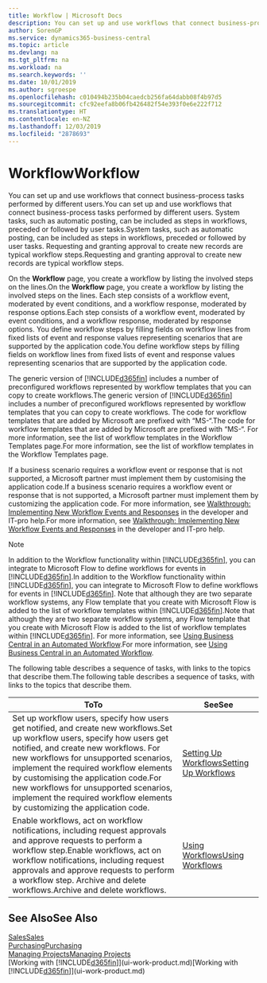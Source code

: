 ```yaml
---
title: Workflow | Microsoft Docs
description: You can set up and use workflows that connect business-process tasks performed by different users. System tasks, such as automatic posting, can be included as steps in workflows, preceded or followed by user tasks. Requesting and granting approval to create new records are typical workflow steps.
author: SorenGP
ms.service: dynamics365-business-central
ms.topic: article
ms.devlang: na
ms.tgt_pltfrm: na
ms.workload: na
ms.search.keywords: ''
ms.date: 10/01/2019
ms.author: sgroespe
ms.openlocfilehash: c010494b235b04caedcb256fa64dabb08f4b97d5
ms.sourcegitcommit: cfc92eefa8b06fb426482f54e393f0e6e222f712
ms.translationtype: HT
ms.contentlocale: en-NZ
ms.lasthandoff: 12/03/2019
ms.locfileid: "2878693"
---
```

# <a name="workflow"></a><span data-ttu-id="c3e16-105">Workflow</span><span class="sxs-lookup"><span data-stu-id="c3e16-105">Workflow</span></span>
<span data-ttu-id="c3e16-106">You can set up and use workflows that connect business-process tasks performed by different users.</span><span class="sxs-lookup"><span data-stu-id="c3e16-106">You can set up and use workflows that connect business-process tasks performed by different users.</span></span> <span data-ttu-id="c3e16-107">System tasks, such as automatic posting, can be included as steps in workflows, preceded or followed by user tasks.</span><span class="sxs-lookup"><span data-stu-id="c3e16-107">System tasks, such as automatic posting, can be included as steps in workflows, preceded or followed by user tasks.</span></span> <span data-ttu-id="c3e16-108">Requesting and granting approval to create new records are typical workflow steps.</span><span class="sxs-lookup"><span data-stu-id="c3e16-108">Requesting and granting approval to create new records are typical workflow steps.</span></span>  

 <span data-ttu-id="c3e16-109">On the **Workflow** page, you create a workflow by listing the involved steps on the lines.</span><span class="sxs-lookup"><span data-stu-id="c3e16-109">On the **Workflow** page, you create a workflow by listing the involved steps on the lines.</span></span> <span data-ttu-id="c3e16-110">Each step consists of a workflow event, moderated by event conditions, and a workflow response, moderated by response options.</span><span class="sxs-lookup"><span data-stu-id="c3e16-110">Each step consists of a workflow event, moderated by event conditions, and a workflow response, moderated by response options.</span></span> <span data-ttu-id="c3e16-111">You define workflow steps by filling fields on workflow lines from fixed lists of event and response values representing scenarios that are supported by the application code.</span><span class="sxs-lookup"><span data-stu-id="c3e16-111">You define workflow steps by filling fields on workflow lines from fixed lists of event and response values representing scenarios that are supported by the application code.</span></span>  

 <span data-ttu-id="c3e16-112">The generic version of [!INCLUDE[d365fin](includes/d365fin_md.md)] includes a number of preconfigured workflows represented by workflow templates that you can copy to create workflows.</span><span class="sxs-lookup"><span data-stu-id="c3e16-112">The generic version of [!INCLUDE[d365fin](includes/d365fin_md.md)] includes a number of preconfigured workflows represented by workflow templates that you can copy to create workflows.</span></span> <span data-ttu-id="c3e16-113">The code for workflow templates that are added by Microsoft are prefixed with “MS-“.</span><span class="sxs-lookup"><span data-stu-id="c3e16-113">The code for workflow templates that are added by Microsoft are prefixed with “MS-“.</span></span> <span data-ttu-id="c3e16-114">For more information, see the list of workflow templates in the Workflow Templates page.</span><span class="sxs-lookup"><span data-stu-id="c3e16-114">For more information, see the list of workflow templates in the Workflow Templates page.</span></span>  

 <span data-ttu-id="c3e16-115">If a business scenario requires a workflow event or response that is not supported, a Microsoft partner must implement them by customising the application code.</span><span class="sxs-lookup"><span data-stu-id="c3e16-115">If a business scenario requires a workflow event or response that is not supported, a Microsoft partner must implement them by customizing the application code.</span></span> <span data-ttu-id="c3e16-116">For more information, see [Walkthrough: Implementing New Workflow Events and Responses](/dynamics-nav/Walkthrough--Implementing-New-Workflow-Events-and-Responses) in the developer and IT-pro help.</span><span class="sxs-lookup"><span data-stu-id="c3e16-116">For more information, see [Walkthrough: Implementing New Workflow Events and Responses](/dynamics-nav/Walkthrough--Implementing-New-Workflow-Events-and-Responses) in the developer and IT-pro help.</span></span>

 > [!NOTE]
 > <span data-ttu-id="c3e16-117">In addition to the Workflow functionality within [!INCLUDE[d365fin](includes/d365fin_md.md)], you can integrate to Microsoft Flow to define workflows for events in [!INCLUDE[d365fin](includes/d365fin_md.md)].</span><span class="sxs-lookup"><span data-stu-id="c3e16-117">In addition to the Workflow functionality within [!INCLUDE[d365fin](includes/d365fin_md.md)], you can integrate to Microsoft Flow to define workflows for events in [!INCLUDE[d365fin](includes/d365fin_md.md)].</span></span> <span data-ttu-id="c3e16-118">Note that although they are two separate workflow systems, any Flow template that you create with Microsoft Flow is added to the list of workflow templates within [!INCLUDE[d365fin](includes/d365fin_md.md)].</span><span class="sxs-lookup"><span data-stu-id="c3e16-118">Note that although they are two separate workflow systems, any Flow template that you create with Microsoft Flow is added to the list of workflow templates within [!INCLUDE[d365fin](includes/d365fin_md.md)].</span></span> <span data-ttu-id="c3e16-119">For more information, see [Using Business Central in an Automated Workflow](across-how-use-financials-data-source-flow.md).</span><span class="sxs-lookup"><span data-stu-id="c3e16-119">For more information, see [Using Business Central in an Automated Workflow](across-how-use-financials-data-source-flow.md).</span></span>  

 <span data-ttu-id="c3e16-120">The following table describes a sequence of tasks, with links to the topics that describe them.</span><span class="sxs-lookup"><span data-stu-id="c3e16-120">The following table describes a sequence of tasks, with links to the topics that describe them.</span></span>  

|<span data-ttu-id="c3e16-121">**To**</span><span class="sxs-lookup"><span data-stu-id="c3e16-121">**To**</span></span>|<span data-ttu-id="c3e16-122">**See**</span><span class="sxs-lookup"><span data-stu-id="c3e16-122">**See**</span></span>|  
|------------|-------------|  
|<span data-ttu-id="c3e16-123">Set up workflow users, specify how users get notified, and create new workflows.</span><span class="sxs-lookup"><span data-stu-id="c3e16-123">Set up workflow users, specify how users get notified, and create new workflows.</span></span> <span data-ttu-id="c3e16-124">For new workflows for unsupported scenarios, implement the required workflow elements by customising the application code.</span><span class="sxs-lookup"><span data-stu-id="c3e16-124">For new workflows for unsupported scenarios, implement the required workflow elements by customizing the application code.</span></span>|[<span data-ttu-id="c3e16-125">Setting Up Workflows</span><span class="sxs-lookup"><span data-stu-id="c3e16-125">Setting Up Workflows</span></span>](across-set-up-workflows.md)|  
|<span data-ttu-id="c3e16-126">Enable workflows, act on workflow notifications, including request approvals and approve requests to perform a workflow step.</span><span class="sxs-lookup"><span data-stu-id="c3e16-126">Enable workflows, act on workflow notifications, including request approvals and approve requests to perform a workflow step.</span></span> <span data-ttu-id="c3e16-127">Archive and delete workflows.</span><span class="sxs-lookup"><span data-stu-id="c3e16-127">Archive and delete workflows.</span></span>|[<span data-ttu-id="c3e16-128">Using Workflows</span><span class="sxs-lookup"><span data-stu-id="c3e16-128">Using Workflows</span></span>](across-use-workflows.md)|  

## <a name="see-also"></a><span data-ttu-id="c3e16-129">See Also</span><span class="sxs-lookup"><span data-stu-id="c3e16-129">See Also</span></span>  
[<span data-ttu-id="c3e16-130">Sales</span><span class="sxs-lookup"><span data-stu-id="c3e16-130">Sales</span></span>](sales-manage-sales.md)  
[<span data-ttu-id="c3e16-131">Purchasing</span><span class="sxs-lookup"><span data-stu-id="c3e16-131">Purchasing</span></span>](purchasing-manage-purchasing.md)  
[<span data-ttu-id="c3e16-132">Managing Projects</span><span class="sxs-lookup"><span data-stu-id="c3e16-132">Managing Projects</span></span>](projects-manage-projects.md)  
<span data-ttu-id="c3e16-133">[Working with [!INCLUDE[d365fin](includes/d365fin_md.md)]](ui-work-product.md)</span><span class="sxs-lookup"><span data-stu-id="c3e16-133">[Working with [!INCLUDE[d365fin](includes/d365fin_md.md)]](ui-work-product.md)</span></span>
